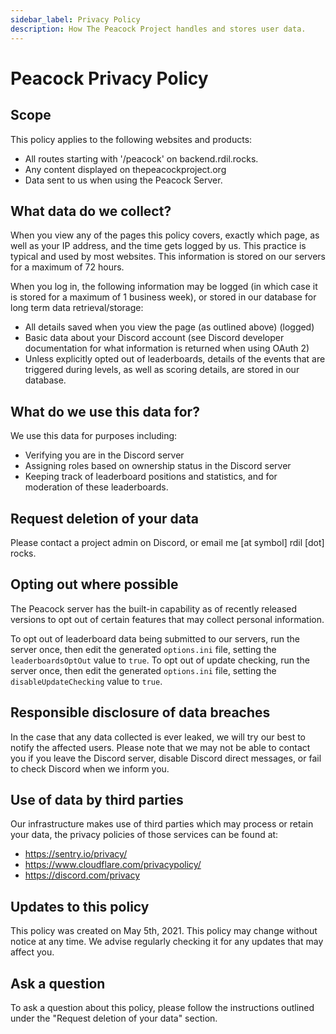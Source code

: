 ```yaml
---
sidebar_label: Privacy Policy
description: How The Peacock Project handles and stores user data.
---
```


# Peacock Privacy Policy

## Scope

This policy applies to the following websites and products:

-   All routes starting with '/peacock' on backend.rdil.rocks.
-   Any content displayed on thepeacockproject.org
-   Data sent to us when using the Peacock Server.

## What data do we collect?

When you view any of the pages this policy covers, exactly which page, as well as your IP address, and the time gets logged by us. This practice is typical and used by most websites. This information is stored on our servers for a maximum of 72 hours.

When you log in, the following information may be logged (in which case it is stored for a maximum of 1 business week), or stored in our database for long term data retrieval/storage:

-   All details saved when you view the page (as outlined above) (logged)
-   Basic data about your Discord account (see Discord developer documentation for what information is returned when using OAuth 2)
-   Unless explicitly opted out of leaderboards, details of the events that are triggered during levels, as well as scoring details, are stored in our database.

## What do we use this data for?

We use this data for purposes including:

-   Verifying you are in the Discord server
-   Assigning roles based on ownership status in the Discord server
-   Keeping track of leaderboard positions and statistics, and for moderation of these leaderboards.

## Request deletion of your data

Please contact a project admin on Discord, or email me [at symbol] rdil [dot] rocks.

## Opting out where possible

The Peacock server has the built-in capability as of recently released versions to opt out of certain features that may collect personal information.

To opt out of leaderboard data being submitted to our servers, run the server once, then edit the generated `options.ini` file, setting the `leaderboardsOptOut` value to `true`. To opt out of update checking, run the server once, then edit the generated `options.ini` file, setting the `disableUpdateChecking` value to `true`.

## Responsible disclosure of data breaches

In the case that any data collected is ever leaked, we will try our best to notify the affected users. Please note that we may not be able to contact you if you leave the Discord server, disable Discord direct messages, or fail to check Discord when we inform you.

## Use of data by third parties

Our infrastructure makes use of third parties which may process or retain your data, the privacy policies of those services can be found at:

-   https://sentry.io/privacy/
-   https://www.cloudflare.com/privacypolicy/
-   https://discord.com/privacy

## Updates to this policy

This policy was created on May 5th, 2021. This policy may change without notice at any time. We advise regularly checking it for any updates that may affect you.

## Ask a question

To ask a question about this policy, please follow the instructions outlined under the "Request deletion of your data" section.
